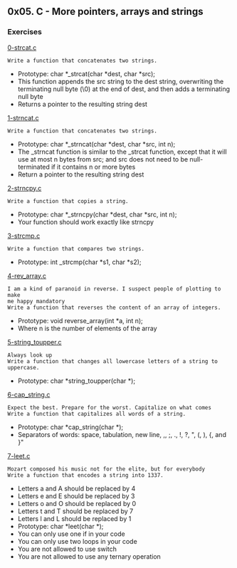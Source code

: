 ## 0x05. C - More pointers, arrays and strings

### Exercises
[0-strcat.c](./0-strcat.c)
```
Write a function that concatenates two strings.
```
* Prototype: char *_strcat(char *dest, char *src);
* This function appends the src string to the dest string, overwriting the
  terminating null byte (\0) at the end of dest, and then adds a terminating
  null byte
* Returns a pointer to the resulting string dest

[1-strncat.c](./1-strncat.c)
```
Write a function that concatenates two strings.
```
* Prototype: char *_strncat(char *dest, char *src, int n);
* The _strncat function is similar to the _strcat function, except that
  it will use at most n bytes from src; and
  src does not need to be null-terminated if it contains n or more bytes
* Return a pointer to the resulting string dest

[2-strncpy.c](./2-strncpy.c)
```
Write a function that copies a string.
```
* Prototype: char *_strncpy(char *dest, char *src, int n);
* Your function should work exactly like strncpy

[3-strcmp.c](./3-strcmp.c)
```
Write a function that compares two strings.
```
* Prototype: int _strcmp(char *s1, char *s2);

[4-rev_array.c](./4-rev_array.c)
```
I am a kind of paranoid in reverse. I suspect people of plotting to make
me happy mandatory
Write a function that reverses the content of an array of integers.
```
* Prototype: void reverse_array(int *a, int n);
* Where n is the number of elements of the array

[5-string_toupper.c](./5-string_toupper.c)
```
Always look up
Write a function that changes all lowercase letters of a string to uppercase.
```
* Prototype: char *string_toupper(char *);

[6-cap_string.c](./6-cap_string.c)
```
Expect the best. Prepare for the worst. Capitalize on what comes
Write a function that capitalizes all words of a string.
```
* Prototype: char *cap_string(char *);
* Separators of words: space, tabulation, new line, ,, ;, ., !, ?,
  ", (, ), {, and }"

[7-leet.c](./7-leet.c)
```
Mozart composed his music not for the elite, but for everybody
Write a function that encodes a string into 1337.
```
* Letters a and A should be replaced by 4
* Letters e and E should be replaced by 3
* Letters o and O should be replaced by 0
* Letters t and T should be replaced by 7
* Letters l and L should be replaced by 1
* Prototype: char *leet(char *);
* You can only use one if in your code
* You can only use two loops in your code
* You are not allowed to use switch
* You are not allowed to use any ternary operation
